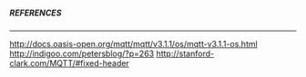


##### REFERENCES
------
http://docs.oasis-open.org/mqtt/mqtt/v3.1.1/os/mqtt-v3.1.1-os.html
http://indigoo.com/petersblog/?p=263
http://stanford-clark.com/MQTT/#fixed-header